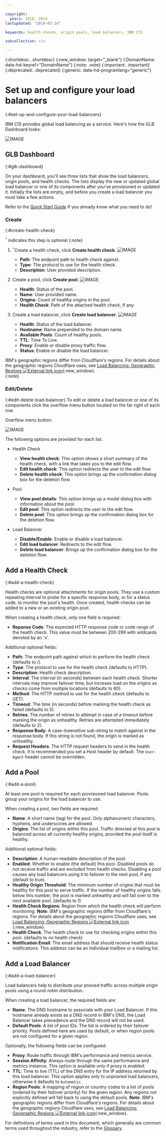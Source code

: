 ```yaml
---

copyright:
  years: 2018, 2019
lastupdated: "2019-03-14"

keywords: health checks, origin pools, load balancers, IBM CIS

subcollection: cis

---
```


{:shortdesc: .shortdesc}
{:new_window: target="_blank"}
{:DomainName: data-hd-keyref="DomainName"}
{:note: .note}
{:important: .important}
{:deprecated: .deprecated}
{:generic: data-hd-programlang="generic"}


# Set up and configure your load balancers
{:#set-up-and-configure-your-load-balancers}
 
 IBM CIS provides global load balancing as a service. Here's how the GLB Dashboard looks:

![IMAGE](images/glb-screen.png)

## GLB Dashboard
{:#glb-dashboard}

On your dashboard, you'll see three lists that show the load balancers, origin pools, and health checks. The lists display the new or updated global load balancer or one of its components after you've provisioned or updated it. Initially the lists are empty, and before you create a load balancer you must take a few actions.

Refer to the [Quick Start Guide](/docs/infrastructure/cis?topic=cis-global-load-balancer-quick-setup) if you already know what you need to do!

### Create
{:#create-health-check}

<sup>`*`</sup> indicates this step is optional
{:note}

1) <sup>`*`</sup>Create a health check, click **Create health check**.
  ![IMAGE](images/glb-health-check-list.png)
    <ul>
      <li><b>Path</b>: The endpoint path to health check against.</li> 
      <li><b>Type</b>: The protocol to use for the health check.</li>
      <li><b>Description</b>: User provided description.</li>
    </ul>

2) Create a pool, click **Create pool**. 
  ![IMAGE](images/glb-pool-list.png)
    <ul>
      <li><b>Health</b>: Status of the pool.</li>
      <li><b>Name</b>: User provided name.</li>
      <li><b>Origins</b>: Count of healthy origins in the pool.</li>
      <li><b>Health Check</b>: Path of the attached health check, if any.</li>
    </ul>

3) Create a load balancer, click **Create load balancer**.
  ![IMAGE](images/glb-load-balancer-list.png)
    <ul>
      <li><b>Health</b>: Status of the load balancer.</li>
      <li><b>Hostname</b>: Name prepended to the domain name.</li>
      <li><b>Available Pools</b>: Count of healthy pools.</li>
      <li><b>TTL</b>: Time To Live.</li>
      <li><b>Proxy</b>: Enable or disable proxy traffic flow.</li>
      <li><b>Status</b>: Enable or disable the load balancer.</li>
    </ul>

IBM's geographic regions differ from Cloudflare's regions. For details about the geographic regions Cloudflare uses, see [Load Balancing: Geographic Regions ![External link icon](../../icons/launch-glyph.svg "External link icon")](https://support.cloudflare.com/hc/en-us/articles/115000540888-Load-Balancing-Geographic-Regions){:new_window}.  
{:note}

### Edit/Delete
{:#edit-delete-load-balancer}
To edit or delete a load balancer or one of its components click the overflow menu button located on the far right of each row.

Overflow menu button:

![IMAGE](images/overflow.png)

The following options are provided for each list.

* Health Check
    * **View health check**: This option shows a short summary of the health check, with a link that takes you to the edit flow.
    * **Edit health check**: This option redirects the user to the edit flow. 
    * **Delete health check**: This option brings up the confirmation dialog box for the deletion flow.

* Pool
    * **View pool details**: This option brings up a modal dialog box with information about the pool.
    * **Edit pool**: This option redirects the user to the edit flow.
    * **Delete pool**: This option brings up the confirmation dialog box for the deletion flow.

* Load Balancer
    * **Disable/Enable**: Enable or disable a load balancer.
    * **Edit load balancer**: Redirects to the edit flow. 
    * **Delete load balancer**: Brings up the confirmation dialog box for the deletion flow.

## Add a Health Check
{:#add-a-health-check}

Health checks are optional attachments for origin pools. They use a custom repeating interval to probe for a specific response body, or for a status code, to monitor the pool's health. Once created, health checks can be added to a new or an existing origin pool.

When creating a health check, only one field is required:
 * **Reponse Code**: The expected HTTP response code or code range of the health check. This value must be between 200-299 with wildcards denoted by an 'x'.

Additional optional fields:
 * **Path**: The endpoint path against which to perform the health check (defaults to /).
 * **Type**: The protocol to use for the health check (defaults to HTTP).
 * **Description**: Health check description.
 * **Interval**: The interval (in seconds) between each health check. Shorter intervals may improve failover time, but increase load on the origins as checks come from multiple locations (defaults to 60).
 * **Method**: The HTTP method to use for the health check (defaults to GET).
 * **Timeout**: The time (in seconds) before marking the health check as failed (defaults to 5).
 * **Retries**: The number of retries to attempt in case of a timeout before marking the origin as unhealthy. Retries are attempted immediately (defaults to 2).
 * **Response Body**: A case-insensitive sub-string to match against in the response body. If this string is not found, the origin is marked as unhealthy.
 * **Request Headers**: The HTTP request headers to send in the health check. It is recommended you set a Host header by default. The `User-Agent` header cannot be overridden.

## Add a Pool
{:#add-a-pool}

At least one pool is required for each provisioned load balancer. Pools group your origins for the load balancer to use.

When creating a pool, two fields are required:
 * **Name**: A short name (tag) for the pool. Only alphanumeric characters, hyphens, and underscores are allowed.
 * **Origins**: The list of origins within this pool. Traffic directed at this pool is balanced across all currently healthy origins, provided the pool itself is healthy.

Additional optional fields:
 * **Description**: A human-readable description of the pool.
 * **Enabled**: Whether to enable (the default) this pool. Disabled pools do not receive traffic and are excluded from health checks. Disabling a pool causes any load balancers using it to failover to the next pool, if any (default to true).
 * **Healthy Origin Threshold**: The minimum number of origins that must be healthy for this pool to serve traffic. If the number of healthy origins falls below this number, the pool is marked unhealthy and will fail over to the next available pool. (defaults to 1)
 * **Health Check Regions**: Region from which the health check will perform monitoring. **Note**: IBM's geographic regions differ from Cloudflare's regions. For details about the geographic regions Cloudflare uses, see [Load Balancing: Geographic Regions ![External link icon](../../icons/launch-glyph.svg "External link icon")](https://support.cloudflare.com/hc/en-us/articles/115000540888-Load-Balancing-Geographic-Regions){:new_window}. 
 * **Health Check**: The health check to use for checking origins within this pool. (defaults to no health check)
 * **Notification Email**: The email address that should receive health status notifications. This address can be an individual mailbox or a mailing list.

## Add a Load Balancer
{:#add-a-load-balancer}

Load balancers help to distribute your proxied traffic across multiple origin pools using a round-robin distribution.

When creating a load balancer, the required fields are:
 * **Name**: The DNS hostname to associate with your Load Balancer. If this hostname already exists as a DNS record in IBM's DNS, the Load Balancer takes precedence and the DNS record will not be used.
 * **Default Pools**: A list of pool IDs. The list is ordered by their failover priority. Pools defined here are used by default, or when region pools are not configured for a given region.

Optionally, the following fields can be configured:
 * **Proxy**: Route traffic through IBM's performance and metrics service.
 * **Session Affinity**: Always route through the same performance and metrics instance. This option is available only if proxy is enabled.
 * **TTL**: Time to live (TTL) of the DNS entry for the IP address returned by this load balancer. This option  applies only to unproxied load balancers, otherwise it defaults to `Automatic`.
 * **Region Pools**: A mapping of region or country codes to a list of pools (ordered by their failover priority) for the given region. Any regions not explicitly defined will fall back to using the default pools. **Note**: IBM's geographic regions differ from Cloudflare's regions. For details about the geographic regions Cloudflare uses, see [Load Balancing: Geographic Regions ![External link icon](../../icons/launch-glyph.svg "External link icon")](https://support.cloudflare.com/hc/en-us/articles/115000540888-Load-Balancing-Geographic-Regions){:new_window}. 
 
For definitions of terms used in this document, which generally are common terms used throughout the industry, refer to the [Glossary](/docs/infrastructure/cis?topic=cis-glossary).

